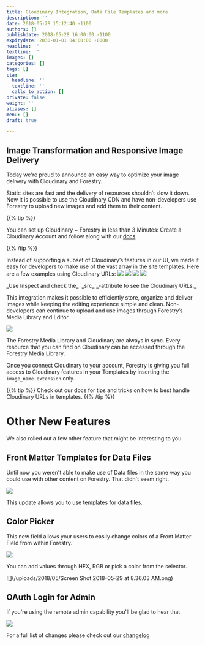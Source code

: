 ```yaml
---
title: Cloudinary Integration, Data File Templates and more
description: ''
date: 2018-05-28 15:12:40 -1100
authors: []
publishdate: 2018-05-28 16:00:00 -1100
expirydate: 2030-01-01 04:00:00 +0000
headline: ''
textline: ''
images: []
categories: []
tags: []
cta:
  headline: ''
  textline: ''
  calls_to_action: []
private: false
weight: ''
aliases: []
menu: []
draft: true

---
```

## Image Transformation and Responsive Image Delivery

Today we're proud to announce an easy way to optimize your image delivery with Cloudinary and Forestry.

Static sites are fast and the delivery of resources shouldn’t slow it down. Now it is possible to use the Cloudinary CDN and have non-developers use Forestry to upload new images and add them to their content.

{{% tip %}}

You can set up Cloudinary + Forestry in less than 3 Minutes: Create a Cloudinary Account and follow along with our [docs](https://forestry.io/docs/media/cloudinary/).

{{% /tip %}}

Instead of supporting a subset of Cloudinary’s features in our UI, we made it easy for developers to make use of the vast array in the site templates. Here are a few examples using Cloudinary URLs: <img src="http://res.cloudinary.com/dljtb0dbc/image/upload/c_scale,h_300/v1527559425/uploads/2018/05/29/girl.jpg" onclick="showURL()"/>
<img src="http://res.cloudinary.com/dljtb0dbc/image/upload/c_crop,g_face/h_300/v1527559425/uploads/2018/05/29/girl.jpg" onclick="showURL()"/>
<img src="http://res.cloudinary.com/dljtb0dbc/image/upload/c_scale,e_art:hokusai,h_300/v1527559425/uploads/2018/05/29/girl.jpg" onclick="showURL()"/>
<img src="http://res.cloudinary.com/dljtb0dbc/image/upload/c_scale,h_300,r_30/v1527559425/uploads/2018/05/29/girl.jpg" onclick="showURL()"/>

<div><p id="cloudinary-url"></p></div>
<script type="text/javascript">function showURL() {var paragraph = document.getElementById('cloudinary-url').innerHTML = "This just got added";}</script>
_Use Inspect and check the_ `_src_`_-attribute to see the Cloudinary URLs._

This integration makes it possible to efficiently store, organize and deliver images while keeping the editing experience simple and clean. Non-developers can continue to upload and use images through Forestry’s Media Library and Editor.

<img src="http://res.cloudinary.com/dljtb0dbc/image/upload/v1527561785/drag_drop.gif" />

The Forestry Media Library and Cloudinary are always in sync. Every resource that you can find on Cloudinary can be accessed through the Forestry Media Library.

Once you connect Cloudinary to your account, Forestry is giving you full access to Cloudinary features in your Templates by inserting the `image_name.extension` only.

{{% tip %}}
Check out our docs for tips and tricks on how to best handle Cloudinary URLs in templates.
{{% /tip %}}

# Other New Features

We also rolled out a few other feature that might be interesting to you.

## Front Matter Templates for Data Files

Until now you weren't able to make use of Data files in the same way you could use with other content on Forestry. That didn't seem right.

![](/uploads/2018/05/template-for-data-files.png)

This update allows you to use templates for data files.

## Color Picker

This new field allows your users to easily change colors of a Front Matter Field from within Forestry.

![](/uploads/2018/05/color-picker-field.png)

You can add values through HEX, RGB or pick a color from the selector.

![](/uploads/2018/05/Screen Shot 2018-05-29 at 8.36.03 AM.png)

## OAuth Login for Admin

If you're using the remote admin capability you'll be glad to hear that

![](/uploads/2018/05/oauth-admin.png)

For a full list of changes please check out our [changelog]()